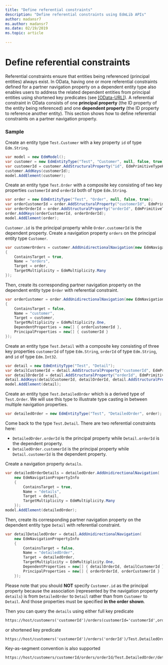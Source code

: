 ```yaml
---
title: "Define referential constraints"
description: "Define referential constraints using EdmLib APIs"
author: madansr7
ms.author: madansr7
ms.date: 02/19/2019
ms.topic: article
 
---
```

# Define referential constraints

Referential constraints ensure that entities being referenced (principal entities) always exist. In OData, having one or more referential constraints defined for a partner navigation property on a dependent entity type also enables users to address the related dependent entities from principal entities using shortened key predicates (see [[OData-URL]](https://docs.oasis-open.org/odata/odata/v4.0/errata02/os/complete/part2-url-conventions/odata-v4.0-errata02-os-part2-url-conventions-complete.html#_Toc406398079)). A referential constraint in OData consists of one **principal property** (the ID property of the entity being referenced) and one **dependent property** (the ID property to reference another entity). This section shows how to define referential constraints on a partner navigation property.

### Sample
Create an entity type `Test.Customer` with a key property `id` of type `Edm.String`.

```C#
var model = new EdmModel();
var customer = new EdmEntityType("Test", "Customer", null, false, true);
var customerId = customer.AddStructuralProperty("id", EdmPrimitiveTypeKind.String, false);
customer.AddKeys(customerId);
model.AddElement(customer);
```

Create an entity type `Test.Order` with a composite key consisting of two key properties `customerId` and `orderId` both of type `Edm.String`.

```C#
var order = new EdmEntityType("Test", "Order", null, false, true);
var orderCustomerId = order.AddStructuralProperty("customerId", EdmPrimitiveTypeKind.String, false);
var orderOrderId = order.AddStructuralProperty("orderId", EdmPrimitiveTypeKind.String, false);
order.AddKeys(orderCustomerId, orderOrderId);
model.AddElement(order);
```

`Customer.id` is the principal property while `Order.customerId` is the dependent property. Create a navigation property `orders` on the principal entity type `Customer`.

```C#
var customerOrders = customer.AddUnidirectionalNavigation(new EdmNavigationPropertyInfo
{
    ContainsTarget = true,
    Name = "orders",
    Target = order,
    TargetMultiplicity = EdmMultiplicity.Many
});
```

Then, create its corresponding partner navigation property on the dependent entity type `Order` with referential constraint.

```C#
var orderCustomer = order.AddUnidirectionalNavigation(new EdmNavigationPropertyInfo
{
    ContainsTarget = false,
    Name = "customer",
    Target = customer,
    TargetMultiplicity = EdmMultiplicity.One,
    DependentProperties = new[] { orderCustomerId },
    PrincipalProperties = new[] { customerId }
});
```

Create an entity type `Test.Detail` with a composite key consisting of three key properties `customerId` of type `Edm.String`, `orderId` of type `Edm.String`, and `id` of type `Edm.Int32`.

```C#
var detail = new EdmEntityType("Test", "Detail");
var detailCustomerId = detail.AddStructuralProperty("customerId", EdmPrimitiveTypeKind.String, false);
var detailOrderId = detail.AddStructuralProperty("orderId", EdmPrimitiveTypeKind.String, false);
detail.AddKeys(detailCustomerId, detailOrderId, detail.AddStructuralProperty("id", EdmPrimitiveTypeKind.Int32, false));
model.AddElement(detail);
```

Create an entity type `Test.DetailedOrder` which is a derived type of `Test.Order`. We will use this type to illustrate type casting in between multiple navigation properties.

```C#
var detailedOrder = new EdmEntityType("Test", "DetailedOrder", order);
```

Come back to the type `Test.Detail`. There are two referential constraints here:

- `DetailedOrder.orderId` is the principal property while `Detail.orderId` is the dependent property.
- `DetailedOrder.customerId` is the principal property while `Detail.customerId` is the dependent property.

Create a navigation property `details`.

```C#
var detailedOrderDetails = detailedOrder.AddUnidirectionalNavigation(
    new EdmNavigationPropertyInfo
    {
        ContainsTarget = true,
        Name = "details",
        Target = detail,
        TargetMultiplicity = EdmMultiplicity.Many
    });
model.AddElement(detailedOrder);
```

Then, create its corresponding partner navigation property on the dependent entity type `Detail` with referential constraint.

```C#
var detailDetailedOrder = detail.AddUnidirectionalNavigation(
    new EdmNavigationPropertyInfo
    {
        ContainsTarget = false,
        Name = "detailedOrder",
        Target = detailedOrder,
        TargetMultiplicity = EdmMultiplicity.One,
        DependentProperties = new[] { detailOrderId, detailCustomerId },
        PrincipalProperties = new[] { orderOrderId, orderCustomerId }
    });
```

Please note that you should **NOT** specify `Customer.id` as the principal property because the association (represented by the navigation property `details`) is from `DetailedOrder` to `Detail` rather than from `Customer` to `Detail`. And those properties must be specified **in the order shown**.

Then you can query the `details` using either full key predicate

```html
https://host/customers('customerId')/orders(customerId='customerId',orderId='orderId')/Test.DetailedOrder/details(customerId='customerId',orderId='orderId',id=1)
```

or shortened key predicate

```html
https://host/customers('customerId')/orders('orderId')/Test.DetailedOrder/details(1)
```

Key-as-segment convention is also supported

```html
https://host/customers/customerId/orders/orderId/Test.DetailedOrder/details/1
```
